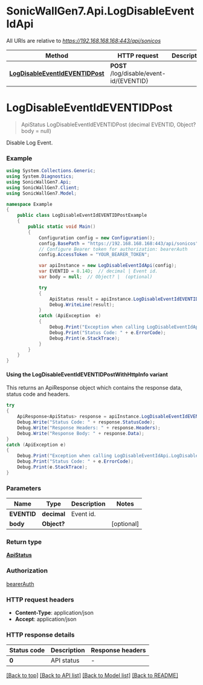 # SonicWallGen7.Api.LogDisableEventIdApi

All URIs are relative to *https://192.168.168.168:443/api/sonicos*

| Method | HTTP request | Description |
|--------|--------------|-------------|
| [**LogDisableEventIdEVENTIDPost**](LogDisableEventIdApi.md#logdisableeventideventidpost) | **POST** /log/disable/event-id/{EVENTID} |  |

<a id="logdisableeventideventidpost"></a>
# **LogDisableEventIdEVENTIDPost**
> ApiStatus LogDisableEventIdEVENTIDPost (decimal EVENTID, Object? body = null)



Disable Log Event.

### Example
```csharp
using System.Collections.Generic;
using System.Diagnostics;
using SonicWallGen7.Api;
using SonicWallGen7.Client;
using SonicWallGen7.Model;

namespace Example
{
    public class LogDisableEventIdEVENTIDPostExample
    {
        public static void Main()
        {
            Configuration config = new Configuration();
            config.BasePath = "https://192.168.168.168:443/api/sonicos";
            // Configure Bearer token for authorization: bearerAuth
            config.AccessToken = "YOUR_BEARER_TOKEN";

            var apiInstance = new LogDisableEventIdApi(config);
            var EVENTID = 8.14D;  // decimal | Event id.
            var body = null;  // Object? |  (optional) 

            try
            {
                ApiStatus result = apiInstance.LogDisableEventIdEVENTIDPost(EVENTID, body);
                Debug.WriteLine(result);
            }
            catch (ApiException  e)
            {
                Debug.Print("Exception when calling LogDisableEventIdApi.LogDisableEventIdEVENTIDPost: " + e.Message);
                Debug.Print("Status Code: " + e.ErrorCode);
                Debug.Print(e.StackTrace);
            }
        }
    }
}
```

#### Using the LogDisableEventIdEVENTIDPostWithHttpInfo variant
This returns an ApiResponse object which contains the response data, status code and headers.

```csharp
try
{
    ApiResponse<ApiStatus> response = apiInstance.LogDisableEventIdEVENTIDPostWithHttpInfo(EVENTID, body);
    Debug.Write("Status Code: " + response.StatusCode);
    Debug.Write("Response Headers: " + response.Headers);
    Debug.Write("Response Body: " + response.Data);
}
catch (ApiException e)
{
    Debug.Print("Exception when calling LogDisableEventIdApi.LogDisableEventIdEVENTIDPostWithHttpInfo: " + e.Message);
    Debug.Print("Status Code: " + e.ErrorCode);
    Debug.Print(e.StackTrace);
}
```

### Parameters

| Name | Type | Description | Notes |
|------|------|-------------|-------|
| **EVENTID** | **decimal** | Event id. |  |
| **body** | **Object?** |  | [optional]  |

### Return type

[**ApiStatus**](ApiStatus.md)

### Authorization

[bearerAuth](../README.md#bearerAuth)

### HTTP request headers

 - **Content-Type**: application/json
 - **Accept**: application/json


### HTTP response details
| Status code | Description | Response headers |
|-------------|-------------|------------------|
| **0** | API status |  -  |

[[Back to top]](#) [[Back to API list]](../README.md#documentation-for-api-endpoints) [[Back to Model list]](../README.md#documentation-for-models) [[Back to README]](../README.md)

